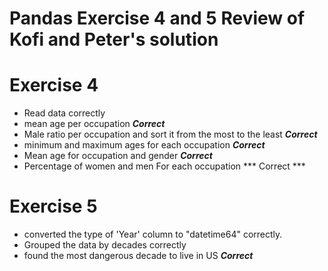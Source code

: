 
# Pandas Exercise 4 and 5 Review of Kofi and Peter's solution



# Exercise 4

* Read data correctly
* mean age per occupation ***Correct***
* Male ratio per occupation and sort it from the most to the least ***Correct***
* minimum and maximum ages for each occupation ***Correct***
* Mean age for occupation and gender ***Correct***
* Percentage of women and men For each occupation *** Correct ***



# Exercise 5

* converted the type of 'Year' column to "datetime64" correctly.
* Grouped the data by decades correctly
* found the most dangerous decade to live in US ***Correct***

